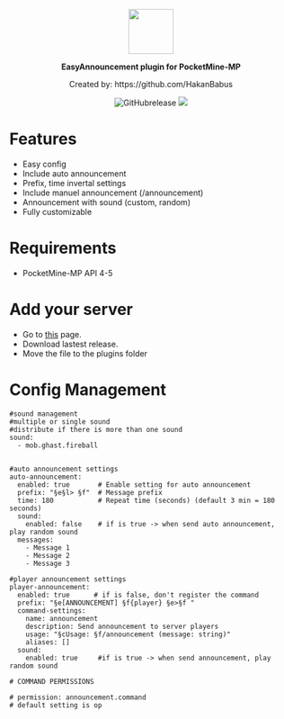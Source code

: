 <p align="center">
  <img align="center" src="https://github.com/HakanBabus/EasyAnnouncement/assets/90573332/986e3c5c-a117-47a1-9f7f-d1e418841ebf"  width="80" height="80">

<p align="center">
    <b>EasyAnnouncement plugin for PocketMine-MP</b>
  
  <p align="center">
Created by: https://github.com/HakanBabus


  <p align="center">
    <img alt="GitHubrelease" src="https://img.shields.io/github/v/release/HakanBabus/EasyAnnouncement?label=release&sort=semver">
    <a href="https://poggit.pmmp.io/p/EasyAnnouncement"><img src="https://poggit.pmmp.io/shield.state/EasyAnnouncement"></a>
</p>



# Features

- Easy config
- Include auto announcement
- Prefix, time invertal settings
- Include manuel announcement (/announcement)
- Announcement with sound (custom, random)
- Fully customizable

# Requirements

- PocketMine-MP API 4-5

# Add your server

- Go to [this](https://github.com/HakanBabus/EasyAnnouncement/releases) page.
- Download lastest release.
- Move the file to the plugins folder


# Config Management

```
#sound management
#multiple or single sound
#distribute if there is more than one sound
sound:
  - mob.ghast.fireball


#auto announcement settings
auto-announcement:
  enabled: true       # Enable setting for auto announcement
  prefix: "§e§l> §f"  # Message prefix
  time: 180           # Repeat time (seconds) (default 3 min = 180 seconds)
  sound:
    enabled: false    # if is true -> when send auto announcement, play random sound
  messages:
    - Message 1
    - Message 2
    - Message 3

#player announcement settings
player-announcement:
  enabled: true      # if is false, don't register the command
  prefix: "§e[ANNOUNCEMENT] §f{player} §e>§f "
  command-settings:
    name: announcement
    description: Send announcement to server players
    usage: "§cUsage: §f/announcement (message: string)"
    aliases: []
  sound:
    enabled: true     #if is true -> when send announcement, play random sound

# COMMAND PERMISSIONS

# permission: announcement.command
# default setting is op
```

